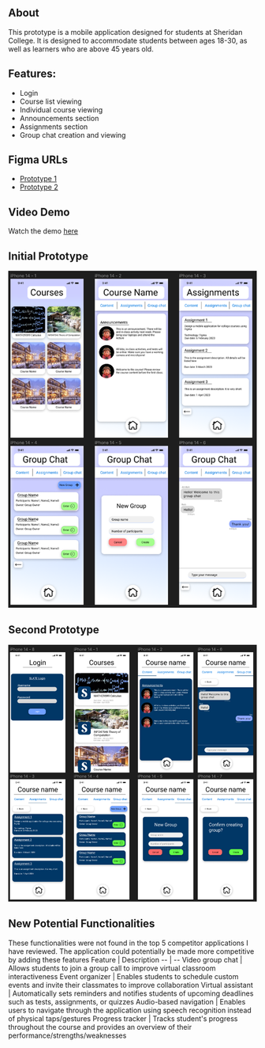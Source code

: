 ## About
This prototype is a mobile application designed for students at Sheridan College. It is designed to accommodate students between ages 18-30, as well as learners who are above 45 years old. 

## Features:
  * Login
  * Course list viewing
  * Individual course viewing
  * Announcements section
  * Assignments section
  * Group chat creation and viewing
  
## Figma URLs
* [Prototype 1](https://www.figma.com/proto/wkjzjiZMc0nhYGePG0QX3m/SheridanCoursesApp?page-id=0%3A1&node-id=1%3A3&viewport=179%2C515%2C0.6&scaling=scale-down&starting-point-node-id=1%3A3)
* [Prototype 2](https://www.figma.com/proto/DdgoJUWNXDItF5dCuguncu/SheridanCoursesApp-2nd-Prototype?page-id=0%3A1&node-id=101%3A514&viewport=676%2C793%2C1.06&scaling=scale-down&starting-point-node-id=101%3A514)

## Video Demo
Watch the demo [here](https://youtu.be/p-VUcOZpn78)

## Initial Prototype
![alt text](https://github.com/leejorda/SheridanCoursesApp/blob/main/initial.png)

## Second Prototype
![alt text](https://github.com/leejorda/SheridanCoursesApp/blob/main/second.png)

## New Potential Functionalities
These functionalities were not found in the top 5 competitor applications I have reviewed. The application could potentially be made more competitive by adding these features
Feature | Description
-- | --
Video group chat | Allows students to join a group call to improve virtual classroom interactiveness
Event organizer | Enables students to schedule custom events and invite their classmates to improve collaboration
Virtual assistant | Automatically sets reminders and notifies students of upcoming deadlines such as tests, assignments, or quizzes
Audio-based navigation | Enables users to navigate through the application using speech recognition instead of physical taps/gestures
Progress tracker | Tracks student's progress throughout the course and provides an overview of their performance/strengths/weaknesses
